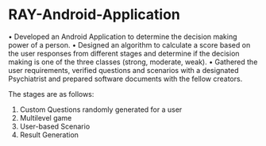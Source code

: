 # RAY-Android-Application
• Developed an Android Application to determine the decision making power of a person.
• Designed an algorithm to calculate a score based on the user responses from different stages and determine if the decision making is one of the three classes (strong, moderate, weak).
• Gathered the user requirements, verified questions and scenarios with a designated Psychiatrist and prepared software documents with the fellow creators.

The stages are as follows:
1) Custom Questions randomly generated for a user
2) Multilevel game
3) User-based Scenario
4) Result Generation
